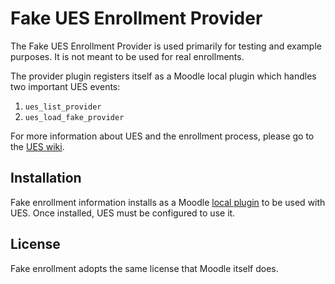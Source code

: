 # Fake UES Enrollment Provider

The Fake UES Enrollment Provider is used primarily for testing and example
purposes. It is not meant to be used for real enrollments.

The provider plugin registers itself as a Moodle local plugin which handles
two important UES events:

1. `ues_list_provider`
2. `ues_load_fake_provider`

For more information about UES and the enrollment process, please go to the
[UES wiki][ues].

[ues]: https://github.com/lsuits/ues/wiki

## Installation

Fake enrollment information installs as a Moodle [local plugin][local] to be
used with UES. Once installed, UES must be configured to use it.

[local]: http://docs.moodle.org/dev/Local_plugins

## License

Fake enrollment adopts the same license that Moodle itself does.
